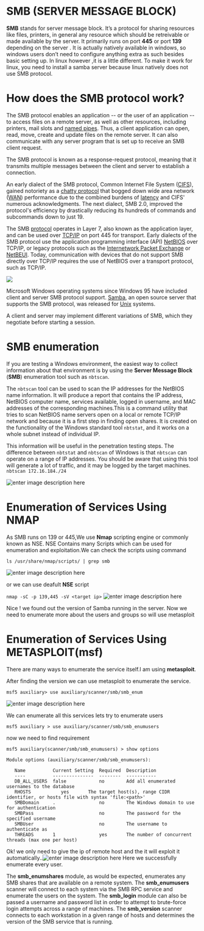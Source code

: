 # SMB (SERVER MESSAGE BLOCK)
**SMB** stands for server message block. It’s a protocol for sharing resources like files, printers, in general any resource which should be retreivable or made available by the server. It primarily runs on port **445** or port **139** depending on the server . It is actually natively available in windows, so windows users don’t need to configure anything extra as such besides basic setting up. In linux however ,it is a little different. To make it work for linux, you need to install a samba server because linux natively does not use SMB protocol.

# How does the SMB protocol work?

The SMB protocol enables an application -- or the user of an application -- to access files on a remote server, as well as other resources, including printers, mail slots and [named pipes](https://whatis.techtarget.com/definition/named-pipe). Thus, a client application can open, read, move, create and update files on the remote server. It can also communicate with any server program that is set up to receive an SMB client request.

The SMB protocol is known as a response-request protocol, meaning that it transmits multiple messages between the client and server to establish a connection.

An early dialect of the SMB protocol, Common Internet File System ([CIFS](https://searchstorage.techtarget.com/definition/Common-Internet-File-System-CIFS)), gained notoriety as a [chatty protocol](https://searchnetworking.techtarget.com/definition/chatty-protocol) that bogged down wide area network ([WAN](https://searchnetworking.techtarget.com/definition/WAN-wide-area-network)) performance due to the combined burdens of [latency](https://whatis.techtarget.com/definition/latency) and CIFS' numerous acknowledgments. The next dialect, SMB 2.0, improved the protocol's efficiency by drastically reducing its hundreds of commands and subcommands down to just 19.

The SMB [protocol](https://searchnetworking.techtarget.com/definition/protocol) operates in Layer 7, also known as the application layer, and can be used over [TCP/IP](https://searchnetworking.techtarget.com/definition/TCP-IP) on port 445 for transport. Early dialects of the SMB protocol use the application programming interface (API) [NetBIOS](https://searchnetworking.techtarget.com/definition/NetBIOS) over TCP/IP, or legacy protocols such as the [Internetwork Packet Exchange](https://searchnetworking.techtarget.com/definition/IPX) or [NetBEUI](https://searchwindowsserver.techtarget.com/definition/NetBEUI-NetBIOS-Extended-User-Interface). Today, communication with devices that do not support SMB directly over TCP/IP requires the use of NetBIOS over a transport protocol, such as TCP/IP.

![](https://raw.githubusercontent.com/shubham381/smb_enumeration/master/networking-smb.jpg)

Microsoft Windows operating systems since Windows 95 have included client and server SMB protocol support. [Samba](https://whatis.techtarget.com/definition/Samba), an open source server that supports the SMB protocol, was released for [Unix](https://searchdatacenter.techtarget.com/definition/Unix) systems.

A client and server may implement different variations of SMB, which they negotiate before starting a session.


# SMB enumeration

If you are testing a Windows environment, the easiest way to collect information about that environment is by using the **Server Message Block** (**SMB**) enumeration tool such as `nbtscan`.

The `nbtscan` tool can be used to scan the IP addresses for the NetBIOS name information. It will produce a report that contains the IP address, NetBIOS computer name, services available, logged in username, and MAC addresses of the corresponding machines.This is a command utility that tries to scan NetBIOS name servers open on a local or remote TCP/IP network and because it is a first step in finding open shares. It is created on the functionality of the Windows standard tool ``nbtstat``, and it works on a whole subnet instead of individual IP.

This information will be useful in the penetration testing steps. The difference between `nbtstat` and `nbtscan` of Windows is that `nbtscan` can operate on a range of IP addresses. You should be aware that using this tool will generate a lot of traffic, and it may be logged by the target machines.
``nbtscan 172.16.184./24``

![enter image description here](https://raw.githubusercontent.com/shubham381/smb_enumeration/master/nbtscan.png)

# Enumeration of Services Using NMAP
As SMB runs on 139 or 445,We use **Nmap** scripting engine or commonly known as NSE.
NSE Contains many Scripts which can be used for enumeration and exploitation.We can check the scripts using command

``ls /usr/share/nmap/scripts/ | grep smb``

![enter image description here](https://raw.githubusercontent.com/shubham381/smb_enumeration/master/smb-nmap.png)

or we can use deafult **NSE** script

``nmap -sC -p 139,445 -sV <target ip>``
![enter image description here](https://raw.githubusercontent.com/shubham381/smb_enumeration/master/smb-services.png)

Nice ! we found out the version of Samba running in the server. Now we need to enumerate more about the users and groups so will use metasploit
# Enumeration of Services Using METASPLOIT(msf)
There are many ways to enumerate the service itself.I am using **metasploit**.

After finding the version we can use metasploit to enumerate the service.

``msf5 auxiliary> use auxiliary/scanner/smb/smb_enum``

![enter image description here](https://raw.githubusercontent.com/shubham381/smb_enumeration/master/smb.png)

We can enumerate all this services lets try to enumerate users

``msf5 auxiliary > use auxiliary/scanner/smb/smb_enumusers``

now we need to find requirement 

```msf5 auxiliary(scanner/smb/smb_enumusers) > use auxiliary/scanner/smb/smb_enumusers
msf5 auxiliary(scanner/smb/smb_enumusers) > show options

Module options (auxiliary/scanner/smb/smb_enumusers):

   Name          Current Setting  Required  Description
   ----          ---------------  --------  -----------
   DB_ALL_USERS  false            no        Add all enumerated usernames to the database
   RHOSTS           yes       The target host(s), range CIDR identifier, or hosts file with syntax 'file:<path>'
   SMBDomain     .                no        The Windows domain to use for authentication
   SMBPass                        no        The password for the specified username
   SMBUser                        no        The username to authenticate as
   THREADS       1                yes       The number of concurrent threads (max one per host)
```
Ok! we only need to give the ip of remote host and the it will exploit it automatically..![enter image description here](https://raw.githubusercontent.com/shubham381/smb_enumeration/master/smb_enum.png)
Here we successfully enumerate every user.

The **smb_enumshares** module, as would be expected, enumerates any SMB shares that are available on a remote system.
The **smb_enumusers** scanner will connect to each system via the SMB RPC service and enumerate the users on the system.
The **smb_login** module can also be passed a username and password list in order to attempt to brute-force login attempts across a range of machines.
The **smb_version** scanner connects to each workstation in a given range of hosts and determines the version of the SMB service that is running.


